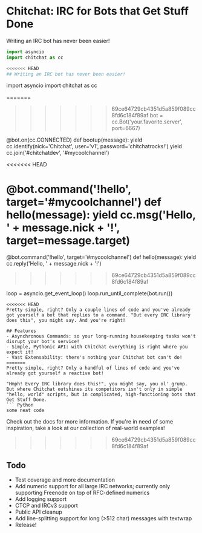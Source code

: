 # Chitchat: IRC for Bots that Get Stuff Done
Writing an IRC bot has never been easier!
``` Python
import asyncio
import chitchat as cc

<<<<<<< HEAD
## Writing an IRC bot has never been easier!
```
import asyncio
import chitchat as cc

=======
>>>>>>> 69ce64729cb4351d5a859f089cc8fd6c184f89af
bot = cc.Bot('your.favorite.server', port=6667)

@bot.on(cc.CONNECTED)
def bootup(message):
    yield cc.identify(nick='Chitchat', user='v1', password='chitchatrocks!')
    yield cc.join('#chitchatdev', '#mycoolchannel')
    
<<<<<<< HEAD
    
@bot.command('!hello', target='#mycoolchannel')
def hello(message):
    yield cc.msg('Hello, ' + message.nick + '!', target=message.target)
=======
@bot.command('!hello', target='#mycoolchannel')
def hello(message):
    yield cc.reply('Hello, ' + message.nick + '!')
>>>>>>> 69ce64729cb4351d5a859f089cc8fd6c184f89af
    
loop = asyncio.get_event_loop()
loop.run_until_complete(bot.run())
```
<<<<<<< HEAD
Pretty simple, right? Only a couple lines of code and you've already got yourself a bot that replies to a command. "But every IRC library does this", you might say. And you're right!

## Features
- Asynchronous Commands: so your long-running housekeeping tasks won't disrupt your bot's service!
- Simple, Pythonic API: with Chitchat everything is right where you expect it!
- Vast Extensability: there's nothing your Chitchat bot can't do!
=======
Pretty simple, right? Only a handful of lines of code and you've already got yourself a reactive bot!

"Hmph! Every IRC library does this!", you might say, you ol' grump. But where Chitchat outshines its competitors isn't only in simple "hello, world" scripts, but in complicated, high-functioning bots that Get Stuff Done.
``` Python
some neat code
```
Check out the docs for more information. If you're in need of some inspiration, take a look at our collection of real-world examples!
>>>>>>> 69ce64729cb4351d5a859f089cc8fd6c184f89af

## Todo
- Test coverage and more documentation
- Add numeric support for all large IRC networks; currently only supporting Freenode on top of RFC-defined numerics
- Add logging support
- CTCP and IRCv3 support
- Public API cleanup
- Add line-splitting support for long (>512 char) messages with textwrap
- Release!
